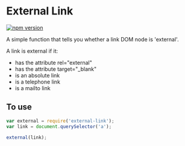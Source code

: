 # External Link
[![npm version](https://badge.fury.io/js/external-link.svg)](http://badge.fury.io/js/external-link)

A simple function that tells you whether a link DOM node is 'external'.

A link is external if it:
* has the attribute rel="external"
* has the attribute target="\_blank"
* is an absolute link
* is a telephone link
* is a mailto link


## To use
```javascript
var external = require('external-link');
var link = document.querySelector('a');

external(link);
```
